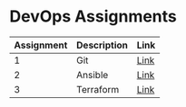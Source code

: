 # DevOps Assignments

| Assignment | Description | Link |
| --- | --- | --- |
| 1 | Git | [Link](https://github.com/suryapratapsinghsuryavanshi/Git-Assignment) |
| 2 | Ansible | [Link]("") |
| 3 | Terraform | [Link](./terraform/) |